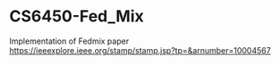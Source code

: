 # CS6450-Fed_Mix

Implementation of Fedmix paper https://ieeexplore.ieee.org/stamp/stamp.jsp?tp=&arnumber=10004567
